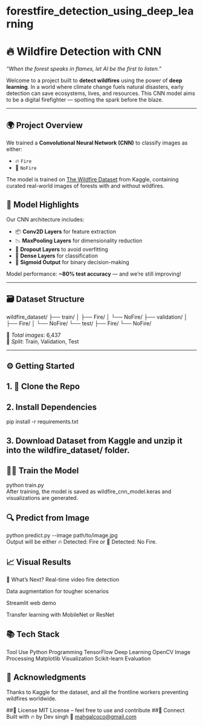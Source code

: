 # forestfire_detection_using_deep_learning 
# 🔥 Wildfire Detection with CNN  
*“When the forest speaks in flames, let AI be the first to listen.”*

Welcome to a project built to **detect wildfires** using the power of **deep learning**. In a world where climate change fuels natural disasters, early detection can save ecosystems, lives, and resources. This CNN model aims to be a digital firefighter — spotting the spark before the blaze.

---

## 🌍 Project Overview

We trained a **Convolutional Neural Network (CNN)** to classify images as either:

- 🔥 `Fire`
- 🌲 `NoFire`

The model is trained on [The Wildfire Dataset](https://www.kaggle.com/datasets) from Kaggle, containing curated real-world images of forests with and without wildfires.

## 🧠 Model Highlights

Our CNN architecture includes:

- 📦 **Conv2D Layers** for feature extraction  
- 📉 **MaxPooling Layers** for dimensionality reduction  
- 🔄 **Dropout Layers** to avoid overfitting  
- 🧮 **Dense Layers** for classification  
- 🎯 **Sigmoid Output** for binary decision-making

Model performance: **~80% test accuracy** — and we’re still improving!

---

## 🗃️ Dataset Structure

wildfire_dataset/
├── train/
│ ├── Fire/
│ └── NoFire/
├── validation/
│ ├── Fire/
│ └── NoFire/
└── test/
├── Fire/
└── NoFire/

📌 *Total images*: 6,437  
📁 *Split*: Train, Validation, Test

---

## ⚙️ Getting Started

## 1. 🚀 Clone the Repo
## 2. Install Dependencies
pip install -r requirements.txt  
## 3. Download Dataset from Kaggle and unzip it into the wildfire_dataset/ folder.
## 🏋️‍♀️ Train the Model
python train.py  
After training, the model is saved as wildfire_cnn_model.keras and visualizations are generated.

## 🔍 Predict from Image
python predict.py --image path/to/image.jpg  
Output will be either 🔥 Detected: Fire or 🌲 Detected: No Fire.

## 📈 Visual Results
🚧 What’s Next?
Real-time video fire detection

Data augmentation for tougher scenarios

Streamlit web demo

Transfer learning with MobileNet or ResNet

## 📚 Tech Stack
Tool	Use
Python	Programming
TensorFlow	Deep Learning
OpenCV	Image Processing
Matplotlib	Visualization
Scikit-learn	Evaluation

## 🙏 Acknowledgments
Thanks to Kaggle for the dataset, and all the frontline workers preventing wildfires worldwide.

##📄 License
MIT License – feel free to use and contribute
##🔗 Connect
Built with 🔥 by Dev singh
📧 mahgalcoco@gmail.com
